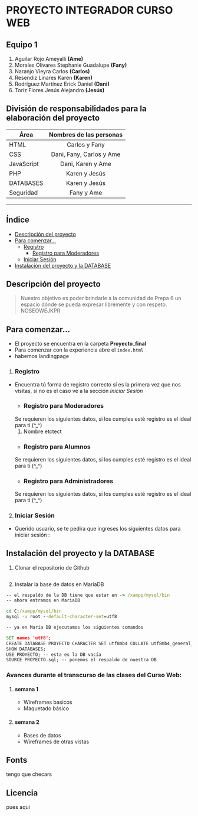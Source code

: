 # PROYECTO INTEGRADOR CURSO WEB
## Equipo 1 
1. Aguilar Rojo Ameyalli **(Ame)**
2. Morales Olivares Stephanie Guadalupe **(Fany)**
3. Naranjo Vieyra Carlos **(Carlos)**
4. Resendiz Linares Karen **(Karen)**
5. Rodríguez Martínez Erick Daniel **(Dani)**
6. Toríz Flores Jesús Alejandro **(Jesús)**
## División de responsabilidades para la elaboración del proyecto
| Área  | Nombres de las personas |
| ------------- |:-------------:|
| HTML    | Carlos y  Fany |
| CSS      | Dani, Fany, Carlos y Ame |
| JavaScript      | Dani, Karen y Ame   |
|PHP| Karen y Jesús |
|DATABASES |  Karen y Jesús |
|Seguridad | Fany y Ame |
****************
## Índice 
- [Descripción del proyecto](Descripción-del-proyecto)
- [Para comenzar...](Para-comenzar...)
    - [Registro](Registro)
        - [Registro para Moderadores](Registro-para-Moderadores)
    - [Iniciar Sesión](Iniciar-Sesión)
- [Instalación del proyecto y la DATABASE](Instalación-del-proyecto-y-la-DATABASE)


## Descripción del proyecto
> Nuestro objetivo es poder brindarle a la comunidad de Prepa 6 un espacio dónde se pueda expresar libremente y con respeto. NOSEOWEJKPR
## Para comenzar...
- El proyecto se encuentra en la carpeta **Proyecto_final**
- Para comenzar con la experiencia abre el `index.html`
- habemos landingpage
1. ### Registro
- Encuentra tú forma de registro correcto sí es la primera vez que nos visitas, si no es el caso ve a la sección _Iniciar Sesión_
    - ### Registro para Moderadores
    Se requieren los siguientes datos, si los cumples esté  registro es el ideal para ti (^_^)
    1. Nombre etctect
    - ### Registro para Alumnos
    Se requieren los siguientes datos, si los cumples esté  registro es el ideal para ti (^_^)
    - ### Registro para Administradores
    Se requieren los siguientes datos, si los cumples esté  registro es el ideal para ti (^_^)
2. ### Iniciar Sesión 
- Querido usuario, se te pedira que ingreses los siguientes datos para iniciar sesión :
## Instalación del proyecto y la DATABASE
1.   Clonar el repositorio de Github 
```Aquí irian los comandos para clonarlo
```
2.  Instalar la base de datos en MariaDB
```cmd
-- el respaldo de la DB tiene que estar en -> /xampp/mysql/bin
-- ahora entramos en MariaDB

cd C:/xampp/mysql/bin
mysql -u root --default-character-set=utf8

-- ya en Maria DB ejecutamos los siguientes comandos

SET names 'utf8';
CREATE DATABASE PROYECTO CHARACTER SET utf8mb4 COLLATE utf8mb4_general_ci;
SHOW DATABASES;
USE PROYECTO; -- esta es la DB vacía 
SOURCE PROYECTO.sql; -- ponemos el respaldo de nuestra DB
```
### Avances durante el transcurso de las clases del Curso Web:
1. #### semana 1 
    - Wireframes basicos
    - Maquetado básico
2.  #### semana 2
    - Bases de datos 
    - Wireframes de otras vistas
## Fonts
tengo que checars
## Licencia
pues aquí 

